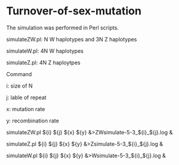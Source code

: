 # Turnover-of-sex-mutation

The simulation was performed in Perl scripts.

simulateZW.pl: N W haplotypes and 3N Z haplotypes

simulateW.pl: 4N W haplotypes

simulateZ.pl: 4N Z haploytpes

Command

i: size of N

j: lable of repeat

x: mutation rate

y: recombination rate

simulateZW.pl ${i} ${j} ${x} ${y} &>ZWsimulate-5-3_${i}_${j}.log &

simulateZ.pl ${i} ${j} ${x} ${y} &>Zsimulate-5-3_${i}_${j}.log &

simulateW.pl ${i} ${j} ${x} ${y} &>Wsimulate-5-3_${i}_${j}.log &


